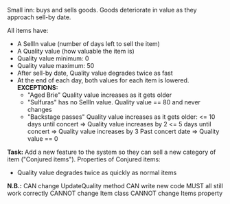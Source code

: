 Small inn: buys and sells goods.
Goods deteriorate in value as they approach sell-by date.

All items have:
  * A SellIn value (number of days left to sell the item)
  * A Quality value (how valuable the item is)
  * Quality value minimum: 0
  * Quality value maximum: 50
  * After sell-by date, Quality value degrades twice as fast
  * At the end of each day, both values for each item is lowered.
  **EXCEPTIONS:**
      * "Aged Brie" Quality value increases as it gets older
      * "Sulfuras" has no SellIn value. Quality value == 80 and never changes
      * "Backstage passes" Quality value increases as it gets older:
        <= 10 days until concert => Quality value increases by 2
        <= 5 days until concert => Quality value increases by 3
        Past concert date => Quality value == 0


**Task:**
Add a new feature to the system so they can sell a new category of item ("Conjured items").
Properties of Conjured items:
  * Quality value degrades twice as quickly as normal items

**N.B.:**
CAN change UpdateQuality method
CAN write new code
MUST all still work correctly
CANNOT change Item class
CANNOT change Items property

